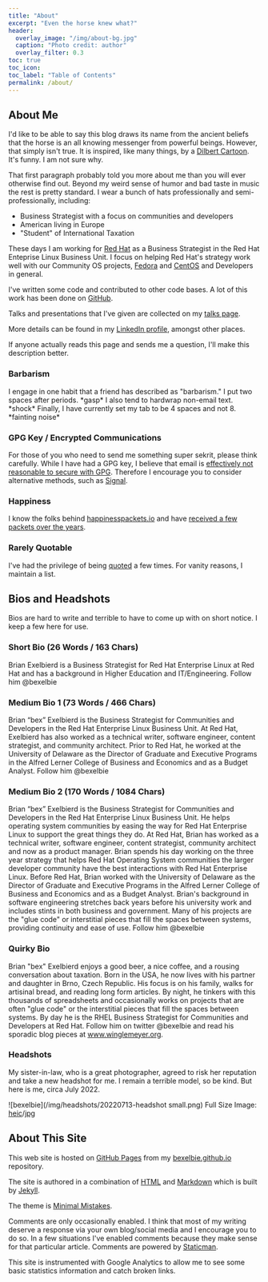 ```yaml
---
title: "About"
excerpt: "Even the horse knew what?"
header:
  overlay_image: "/img/about-bg.jpg"
  caption: "Photo credit: author"
  overlay_filter: 0.3
toc: true
toc_icon: 
toc_label: "Table of Contents"
permalink: /about/
---
```


## About Me

I'd like to be able to say this blog draws its name from the ancient beliefs that the horse is an all knowing messenger from powerful beings.
However, that simply isn't true.
It is inspired, like many things, by a [Dilbert Cartoon](https://dilbert.com/strip/2015-06-10/).
It's funny.
I am not sure why.

That first paragraph probably told you more about me than you will ever otherwise find out.
Beyond my weird sense of humor and bad taste in music the rest is pretty standard.
I wear a bunch of hats professionally and semi-professionally, including:

* Business Strategist with a focus on communities and developers
* American living in Europe
* "Student" of International Taxation

These days I am working for [Red Hat](https://community.redhat.com) as a Business Strategist in the Red Hat Enteprise Linux Business Unit.
I focus on helping Red Hat's strategy work well with our Community OS projects, [Fedora](https://www.fedoraproject.org) and [CentOS](https://www.centos.org) and Developers in general.

I've written some code and contributed to other code bases.
A lot of this work has been done on [GitHub](https://github.com/bexelbie).

Talks and presentations that I've given are collected on my [talks page](/talks/).

More details can be found in my [LinkedIn profile](https://www.linkedin.com/in/bcexelbi), amongst other places.

If anyone actually reads this page and sends me a question, I'll make this description better.

### Barbarism

I engage in one habit that a friend has described as "barbarism."
I put two spaces after periods.  \*gasp\*
I also tend to hardwrap non-email text.  \*shock\*
Finally, I have currently set my tab to be 4 spaces and not 8.  \*fainting noise\*

### GPG Key / Encrypted Communications

For those of you who need to send me something super sekrit, please think carefully.
While I have had a GPG key, I believe that email is [effectively not reasonable to secure with GPG](https://latacora.micro.blog/2019/07/16/the-pgp-problem.html).
Therefore I encourage you to consider alternative methods, such as [Signal](https://signal.org/).

### Happiness

I know the folks behind [happinesspackets.io](https://happinesspackets.io) and have [received a few packets over the years](/happiness-packets).

### Rarely Quotable

I've had the privilege of being [quoted](/quoted) a few times.
For vanity reasons, I maintain a list.

## Bios and Headshots

Bios are hard to write and terrible to have to come up with on short notice.
I keep a few here for use.

### Short Bio (26 Words / 163 Chars)

Brian Exelbierd is a Business Strategist for Red Hat Enterprise Linux at Red Hat and has a background in Higher Education and IT/Engineering.
Follow him @bexelbie

### Medium Bio 1 (73 Words / 466 Chars)

Brian “bex” Exelbierd is the Business Strategist for Communities and Developers in the Red Hat Enterprise Linux Business Unit.
At Red Hat, Exelbierd has also worked as a technical writer, software engineer, content strategist, and community architect.
Prior to Red Hat, he worked at the University of Delaware as the Director of Graduate and Executive Programs in the Alfred Lerner College of Business and Economics and as a Budget Analyst.
Follow him @bexelbie

### Medium Bio 2 (170 Words / 1084 Chars)

Brian “bex” Exelbierd is the Business Strategist for Communities and Developers in the Red Hat Enterprise Linux Business Unit.
He helps operating system communities by easing the way for Red Hat Enterprise Linux to support the great things they do.
At Red Hat, Brian has worked as a technical writer, software engineer, content strategist, community architect and now as a product manager.
Brian spends his day working on the three year strategy that helps Red Hat Operating System communities the larger developer community have the best interactions with Red Hat Enterprise Linux.
Before Red Hat, Brian worked with the University of Delaware as the Director of Graduate and Executive Programs in the Alfred Lerner College of Business and Economics and as a Budget Analyst.
Brian's background in software engineering stretches back years before his university work and includes stints in both business and government.
Many of his projects are the "glue code" or interstitial pieces that fill the spaces between systems, providing continuity and ease of use.
Follow him @bexelbie

### Quirky Bio

Brian "bex" Exelbierd enjoys a good beer, a nice coffee, and a rousing conversation about taxation.
Born in the USA, he now lives with his partner and daughter in Brno, Czech Republic.
His focus is on his family, walks for artisinal bread, and reading long form articles.
By night, he tinkers with this thousands of spreadsheets and occasionally works on projects that are often "glue code" or the interstitial pieces that fill the spaces between systems.
By day he is the RHEL Business Strategist for Communities and Developers at Red Hat.
Follow him on twitter @bexelbie and read his sporadic blog pieces at www.winglemeyer.org.

### Headshots

My sister-in-law, who is a great photographer, agreed to risk her reputation and take a new headshot for me.  I remain a terrible model, so be kind.  But here is me, circa July 2022.

![bexelbie](/img/headshots/20220713-headshot small.png) Full Size Image: [heic](/img/headshots/20220713-headshot.heic)/[jpg](/img/headshots/20220713-headshot.jpg)

## About This Site

This web site is hosted on [GitHub Pages](https://pages.github.com/) from my [bexelbie.github.io](https://github.com/bexelbie/bexelbie.github.io) repository.

The site is authored in a combination of [HTML](https://en.wikipedia.org/wiki/HTML) and [Markdown](https://daringfireball.net/projects/markdown/) which is built by [Jekyll](https://jekyllrb.com/).

The theme is [Minimal Mistakes](https://mmistakes.github.io/minimal-mistakes/).

Comments are only occasionally enabled.
I think that most of my writing deserve a response via your own blog/social media and I encourage you to do so.
In a few situations I've enabled comments because they make sense for that particular article.
Comments are powered by [Staticman](https://staticman.net/).

This site is instrumented with Google Analytics to allow me to see some basic statistics information and catch broken links.
